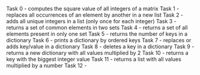 Task 0 - computes the square value of all integers of a matrix
Task 1 - replaces all occurrences of an element by another in a new list
Task 2 - adds all unique integers in a list (only once for each integer)
Task 3 - returns a set of common elements in two sets
Task 4 - returns a set of all elements present in only one set
Task 5 - returns the number of keys in a dictionary
Task 6 - prints a dictionary by ordered keys
Task 7 - replaces or adds key/value in a dictionary
Task 8 - deletes a key in a dictionary
Task 9 - returns a new dictionary with all values multiplied by 2
Task 10 - returns a key with the biggest integer value
Task 11 - returns a list with all values multiplied by a number
Task 12 - 